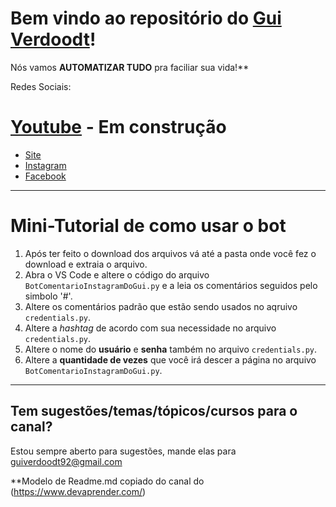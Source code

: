 # Bem vindo ao repositório do [Gui Verdoodt](https://www.beacons.page/guiverdoodt)!

Nós vamos **AUTOMATIZAR TUDO** pra faciliar sua vida!**

Redes Sociais:
# [Youtube](https://www.youtube.com/guiverdoodt) - Em construção
* [Site](www.beacons.page/guiverdoodt)
* [Instagram](https://www.instagram.com/guiverdoodt/)
* [Facebook](https://www.facebook.com/guiverdoodt92/)
---

# Mini-Tutorial de como usar o bot

1. Após ter feito o download dos arquivos vá até a pasta onde você fez o download e extraia o arquivo.
2. Abra o VS Code e altere o código do arquivo `BotComentarioInstagramDoGui.py` e a leia os comentários seguidos pelo simbolo '#'.
3. Altere os comentários padrão que estão sendo usados no aqruivo `credentials.py`.
4. Altere a *hashtag* de acordo com sua necessidade no arquivo `credentials.py`.
5. Altere o nome do **usuário** e **senha** também no arquivo `credentials.py`.
6. Altere a **quantidade de vezes** que você irá descer a página no arquivo `BotComentarioInstagramDoGui.py`.

---

## Tem sugestões/temas/tópicos/cursos para o canal?
Estou sempre aberto para sugestões, mande elas para guiverdoodt92@gmail.com

**Modelo de Readme.md copiado do canal do (https://www.devaprender.com/)
